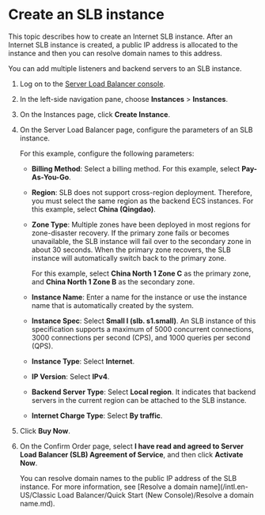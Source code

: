 # Create an SLB instance

This topic describes how to create an Internet SLB instance. After an Internet SLB instance is created, a public IP address is allocated to the instance and then you can resolve domain names to this address.

You can add multiple listeners and backend servers to an SLB instance.

1.  Log on to the [Server Load Balancer console](https://slb.console.aliyun.com/slb).

2.  In the left-side navigation pane, choose **Instances** \> **Instances**.

3.  On the Instances page, click **Create Instance**.

4.  On the Server Load Balancer page, configure the parameters of an SLB instance.

    For this example, configure the following parameters:

    -   **Billing Method**: Select a billing method. For this example, select **Pay-As-You-Go**.
    -   **Region**: SLB does not support cross-region deployment. Therefore, you must select the same region as the backend ECS instances. For this example, select **China \(Qingdao\)**.
    -   **Zone Type**: Multiple zones have been deployed in most regions for zone-disaster recovery. If the primary zone fails or becomes unavailable, the SLB instance will fail over to the secondary zone in about 30 seconds. When the primary zone recovers, the SLB instance will automatically switch back to the primary zone.

        For this example, select **China North 1 Zone C** as the primary zone, and **China North 1 Zone B** as the secondary zone.

    -   **Instance Name**: Enter a name for the instance or use the instance name that is automatically created by the system.
    -   **Instance Spec**: Select **Small Ⅰ \(slb. s1.small\)**. An SLB instance of this specification supports a maximum of 5000 concurrent connections, 3000 connections per second \(CPS\), and 1000 queries per second \(QPS\).
    -   **Instance Type**: Select **Internet**.
    -   **IP Version**: Select **IPv4**.
    -   **Backend Server Type**: Select **Local region**. It indicates that backend servers in the current region can be attached to the SLB instance.
    -   **Internet Charge Type**: Select **By traffic**.
5.  Click **Buy Now**.

6.  On the Confirm Order page, select **I have read and agreed to Server Load Balancer \(SLB\) Agreement of Service**, and then click **Activate Now**.

    You can resolve domain names to the public IP address of the SLB instance. For more information, see [Resolve a domain name](/intl.en-US/Classic Load Balancer/Quick Start (New Console)/Resolve a domain name.md).


